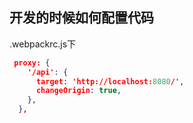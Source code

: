 ## 开发的时候如何配置代码

.webpackrc.js下
```json
 proxy: {
    '/api': {
      target: 'http://localhost:8080/',
      changeOrigin: true,
    },
  },
```
